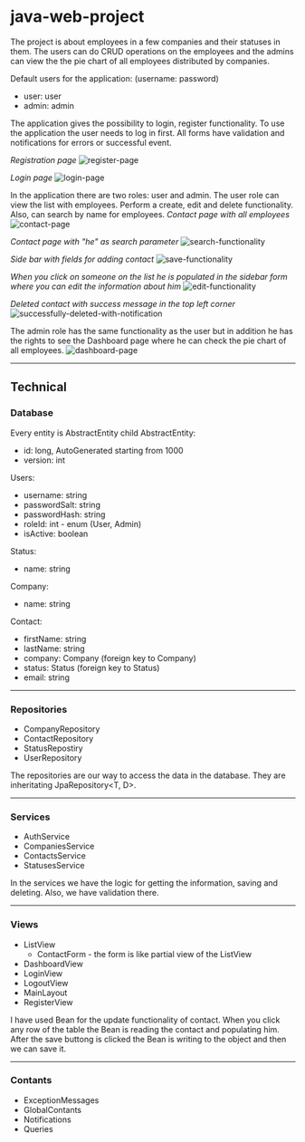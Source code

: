 # java-web-project

The project is about employees in a few companies and their statuses in them. The users can do CRUD operations on the employees and the admins can view the the pie chart of all employees distributed by companies.

Default users for the application: 
(username: password)
 - user: user
 - admin: admin

The application gives the possibility to login, register functionality. To use the application the user needs to log in first. 
All forms have validation and notifications for errors or successful event.

*Registration page*
![register-page](https://user-images.githubusercontent.com/47752724/211171101-2f989770-a5eb-4c4e-837b-228309158f59.png)

*Login page*
![login-page](https://user-images.githubusercontent.com/47752724/211171104-8aa885ef-957c-4ff0-81a0-4dbc64b0aa82.png)

In the application there are two roles: user and admin. The user role can view the list with employees. Perform a create, edit and delete functionality. Also, can search by name for employees.
*Contact page with all employees*
![contact-page](https://user-images.githubusercontent.com/47752724/211171337-abdfc3bc-b8e0-45f8-86fe-18f64b43c51a.png)

*Contact page with "he" as search parameter*
![search-functionality](https://user-images.githubusercontent.com/47752724/211171339-f730e392-9a92-4efc-9720-ef46f6eaf45b.png)

*Side bar with fields for adding contact*
![save-functionality](https://user-images.githubusercontent.com/47752724/211171340-bd0fa846-bd6e-43bf-b4c5-6e510d18f6b5.png)

*When you click on someone on the list he is populated in the sidebar form where you can edit the information about him*
![edit-functionality](https://user-images.githubusercontent.com/47752724/211171344-f176248e-a245-4224-a617-103f13466eda.png)

*Deleted contact with success message in the top left corner*
![successfully-deleted-with-notification](https://user-images.githubusercontent.com/47752724/211171349-27971482-b356-44e4-9a74-9bdd55099604.png)

The admin role has the same functionality as the user but in addition he has the rights to see the Dashboard page where he can check the pie chart of all employees.
![dashboard-page](https://user-images.githubusercontent.com/47752724/211171373-36387206-941d-4cb3-a722-efe72ac667e4.png)

---
## Technical

### Database
Every entity is AbstractEntity child
AbstractEntity:
 - id: long, AutoGenerated starting from 1000
 - version: int

Users:
 - username: string
 - passwordSalt: string
 - passwordHash: string
 - roleId: int - enum (User, Admin)
 - isActive: boolean

Status:
 - name: string
 
Company: 
 - name: string
 
Contact:
 - firstName: string
 - lastName: string
 - company: Company (foreign key to Company)
 - status: Status (foreign key to Status)
 - email: string

---

### Repositories 
 - CompanyRepository
 - ContactRepository
 - StatusRepostiry
 - UserRepository
 
 The repositories are our way to access the data in the database. They are inheritating JpaRepository<T, D>.
 
 ---
 
 ### Services
  - AuthService
  - CompaniesService
  - ContactsService
  - StatusesService

In the services we have the logic for getting the information, saving and deleting. Also, we have validation there.
  
  ---
  
### Views
 - ListView
   - ContactForm - the form is like partial view of the ListView
 - DashboardView
 - LoginView
 - LogoutView
 - MainLayout
 - RegisterView
 
I have used Bean for the update functionality of contact. When you click any row of the table the Bean is reading the contact and populating him. After the save buttong is clicked the Bean is writing to the object and then we can save it.
 
 ---
 
### Contants
 - ExceptionMessages
 - GlobalContants
 - Notifications
 - Queries
 
 

